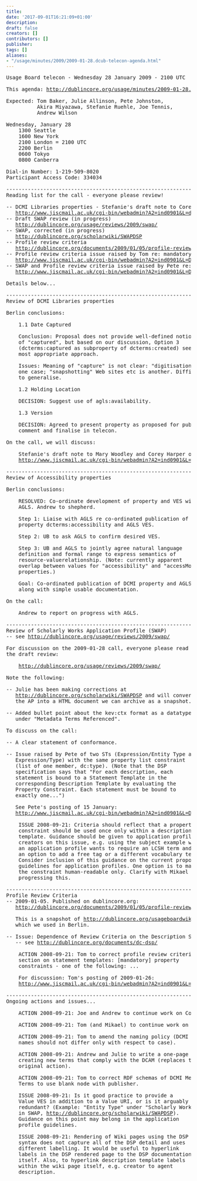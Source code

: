 ```yaml
---
title: 
date: '2017-09-01T16:21:09+01:00'
description: 
draft: false
creators: []
contributors: []
publisher: 
tags: []
aliases:
- "/usage/minutes/2009/2009-01-28.dcub-telecon-agenda.html"
---
```


<pre>
Usage Board telecon - Wednesday 28 January 2009 - 2100 UTC

This agenda: <a href="http://dublincore.org/usage/minutes/2009-01-28.dcub-telecon-agenda.html">http://dublincore.org/usage/minutes/2009-01-28.dcub-telecon-agenda.html</a>

Expected: Tom Baker, Julie Allinson, Pete Johnston,
          Akira Miyazawa, Stefanie Ruehle, Joe Tennis,
          Andrew Wilson

Wednesday, January 28
    1300 Seattle
    1600 New York
    2100 London = 2100 UTC
    2200 Berlin
    0600 Tokyo
    0800 Canberra 

Dial-in Number: 1-219-509-8020
Participant Access Code: 334034

----------------------------------------------------------------------
Reading list for the call - everyone please review!

-- DCMI Libraries properties - Stefanie's draft note to Corey and Mary:
   <a href="http://www.jiscmail.ac.uk/cgi-bin/webadmin?A2=ind0901&amp;L=dc-usage&amp;P=6437">http://www.jiscmail.ac.uk/cgi-bin/webadmin?A2=ind0901&amp;L=dc-usage&amp;P=6437</a>
-- Draft SWAP review (in progress)
   <a href="/usage/reviews/2009/swap/">http://dublincore.org/usage/reviews/2009/swap/</a>
-- SWAP, corrected (in progress)
   <a href="http://dublincore.org/scholarwiki/SWAPDSP">http://dublincore.org/scholarwiki/SWAPDSP</a>
-- Profile review criteria
   <a href="http://dublincore.org/documents/2009/01/05/profile-review-criteria/">http://dublincore.org/documents/2009/01/05/profile-review-criteria/</a>
-- Profile review criteria issue raised by Tom re: mandatory constraints
   <a href="http://www.jiscmail.ac.uk/cgi-bin/webadmin?A2=ind0901&amp;L=DC-USAGE&amp;P=7010">http://www.jiscmail.ac.uk/cgi-bin/webadmin?A2=ind0901&amp;L=DC-USAGE&amp;P=7010</a>
-- SWAP and Profile review criteria issue raised by Pete re: ST with same property constraints
   <a href="http://www.jiscmail.ac.uk/cgi-bin/webadmin?A2=ind0901&amp;L=DC-USAGE&amp;T=0&amp;O=D&amp;P=3390">http://www.jiscmail.ac.uk/cgi-bin/webadmin?A2=ind0901&amp;L=DC-USAGE&amp;T=0&amp;O=D&amp;P=3390</a>

Details below...

----------------------------------------------------------------------
Review of DCMI Libraries properties

Berlin conclusions:

    1.1 Date Captured

    Conclusion: Proposal does not provide well-defined notion
    of "captured", but based on our discussion, Option 3
    (dcterms:captured as subproperty of dcterms:created) seems
    most appropriate approach.

    Issues: Meaning of "capture" is not clear: "digitisation" is
    one case; "snapshotting" Web sites etc is another. Difficult
    to generalise.

    1.2 Holding Location

    DECISION: Suggest use of agls:availability.

    1.3 Version

    DECISION: Agreed to present property as proposed for public
    comment and finalise in telecon.

On the call, we will discuss:

    Stefanie's draft note to Mary Woodley and Corey Harper of 2009-01-26 - see
    <a href="http://www.jiscmail.ac.uk/cgi-bin/webadmin?A2=ind0901&amp;L=dc-usage&amp;P=6437">http://www.jiscmail.ac.uk/cgi-bin/webadmin?A2=ind0901&amp;L=dc-usage&amp;P=6437</a>

----------------------------------------------------------------------
Review of Accessibility properties

Berlin conclusions:

    RESOLVED: Co-ordinate development of property and VES with
    AGLS. Andrew to shepherd.

    Step 1: Liaise with AGLS re co-ordinated publication of
    property dcterms:accessibility and AGLS VES.

    Step 2: UB to ask AGLS to confirm desired VES.

    Step 3: UB and AGLS to jointly agree natural language
    definition and formal range to express semantics of
    resource-valuerelationship. (Note: currently apparent
    overlap between values for "accessibility" and "accessMode"
    properties.)

    Goal: Co-ordinated publication of DCMI property and AGLS VES
    along with simple usable documentation.

On the call:

    Andrew to report on progress with AGLS.

----------------------------------------------------------------------
Review of Scholarly Works Application Profile (SWAP)
-- see <a href="/usage/reviews/2009/swap/">http://dublincore.org/usage/reviews/2009/swap/</a>

For discussion on the 2009-01-28 call, everyone please read
the draft review:

    <a href="/usage/reviews/2009/swap/">http://dublincore.org/usage/reviews/2009/swap/</a>

Note the following:
    
-- Julie has been making corrections at
   <a href="http://dublincore.org/scholarwiki/SWAPDSP">http://dublincore.org/scholarwiki/SWAPDSP</a> and will convert
   the AP into a HTML document we can archive as a snapshot.

-- Added bullet point about the kev:ctx format as a datatype,
   under "Metadata Terms Referenced".

To discuss on the call:

-- A clear statement of conformance.

-- Issue raised by Pete of two STs (Expression/Entity Type and
   Expression/Type) with the same property list constraint
   (list of one member, dc:type). (Note that the DSP
   specification says that "For each description, each
   statement is bound to a Statement Template in the
   corresponding Description Template by evaluating the
   Property Constraint. Each statement must be bound to
   exactly one...")

   See Pete's posting of 15 January:
   <a href="http://www.jiscmail.ac.uk/cgi-bin/webadmin?A2=ind0901&amp;L=DC-USAGE&amp;T=0&amp;O=D&amp;P=339">http://www.jiscmail.ac.uk/cgi-bin/webadmin?A2=ind0901&amp;L=DC-USAGE&amp;T=0&amp;O=D&amp;P=339</a>

    ISSUE 2008-09-21: Criteria should reflect that a property list
    constraint should be used once only within a description
    template. Guidance should be given to application profile
    creators on this issue, e.g. using the subject example where
    an application profile wants to require an LCSH term and have
    an option to add a free tag or a different vocabulary term.
    Consider inclusion of this guidance on the current proposed
    guidelines for application profiles. One option is to make
    the constraint human-readable only. Clarify with Mikael before
    progressing this.

----------------------------------------------------------------------
Profile Review Criteria
-- 2009-01-05. Published on dublincore.org:
   <a href="http://dublincore.org/documents/2009/01/05/profile-review-criteria/">http://dublincore.org/documents/2009/01/05/profile-review-criteria/</a>

   This is a snapshot of <a href="http://dublincore.org/usageboardwiki/ProfileReviewCriteria">http://dublincore.org/usageboardwiki/ProfileReviewCriteria</a>
   which we used in Berlin.

-- Issue: Dependence of Review Criteria on the Description Set Profile specification
   -- see <a href="http://dublincore.org/documents/dc-dsp/">http://dublincore.org/documents/dc-dsp/</a>

    ACTION 2008-09-21: Tom to correct profile review criteria
    section on statement templates: [mandatory] property
    constraints - one of the following: ...

    For discussion: Tom's posting of 2009-01-26:
    <a href="http://www.jiscmail.ac.uk/cgi-bin/webadmin?A2=ind0901&amp;L=DC-USAGE&amp;P=7010">http://www.jiscmail.ac.uk/cgi-bin/webadmin?A2=ind0901&amp;L=DC-USAGE&amp;P=7010</a>

----------------------------------------------------------------------
Ongoing actions and issues...

    ACTION 2008-09-21: Joe and Andrew to continue work on Coverage.

    ACTION 2008-09-21: Tom (and Mikael) to continue work on Simple Dublin Core.

    ACTION 2008-09-21: Tom to amend the naming policy (DCMI
    names should not differ only with respect to case).

    ACTION 2008-09-21: Andrew and Julie to write a one-page guideline on
    creating new terms that comply with the DCAM (replaces the
    original action).

    ACTION 2008-09-21: Tom to correct RDF schemas of DCMI Metadata
    Terms to use blank node with publisher.

    ISSUE 2008-09-21: Is it good practice to provide a
    Value VES in addition to a Value URI, or is it arguably
    redundant? (Example: "Entity Type" under "Scholarly Work"
    in SWAP, <a href="http://dublincore.org/scholarwiki/SWAPDSP">http://dublincore.org/scholarwiki/SWAPDSP</a>).
    Guidance on this point may belong in the application
    profile guidelines.

    ISSUE 2008-09-21: Rendering of Wiki pages using the DSP
    syntax does not capture all of the DSP detail and uses
    different labelling. It would be useful to hyperlink
    labels in the DSP rendered page to the DSP documentation
    itself. Also, to hyperlink description template labels
    within the wiki page itself, e.g. creator to agent
    description.
</pre>
